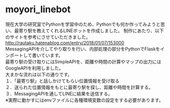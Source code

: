 # moyori_linebot  
現在大学の研究室でPythonを学習中のため、Pythonでも何か作ってみようと思い、最寄り駅を教えてくれるLINEボットを作成しました。
制作にあたり、以下のサイトを参考にさせていただきました。  
http://rautaku.hatenablog.com/entry/2018/01/07/153000  
MessagingAPIを介してやり取りを行い、内部処理の部分をPythonでFlaskをインポートして書いています。  
最寄り駅の受け取りにはSimpleAPIを、距離や時間の計算やマップの出力にはGoogleAPIを利用しました。  
大まかな流れは以下の通りです。  
１．「最寄り駅」と話しかけてもらい位置情報を受け取る  
２．送られた位置情報をもとに最寄り駅を探し、距離や時間を計算する。  
３．MessagingAPIを通してLINEに結果を送信する。  
※実際に動かすにはenvファイルに各種環境変数の設定をする必要があります。  
